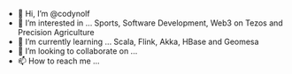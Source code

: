- 👋 Hi, I’m @codynolf
- 👀 I’m interested in ... Sports, Software Development, Web3 on Tezos and Precision Agriculture
- 🌱 I’m currently learning ... Scala, Flink, Akka, HBase and Geomesa
- 💞️ I’m looking to collaborate on ... 
- 📫 How to reach me ... 

<!---
codynolf/codynolf is a ✨ special ✨ repository because its `README.md` (this file) appears on your GitHub profile.
You can click the Preview link to take a look at your changes.
--->
